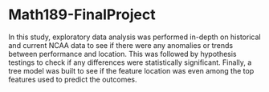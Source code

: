 # Math189-FinalProject
In this study, exploratory data analysis was performed in-depth on historical and current NCAA data to see if there were any anomalies or trends between performance and location. This was followed by hypothesis testings to check if any differences were statistically significant. Finally, a tree model was built to see if the feature ​location​ was even among the top features used to predict the outcomes.
